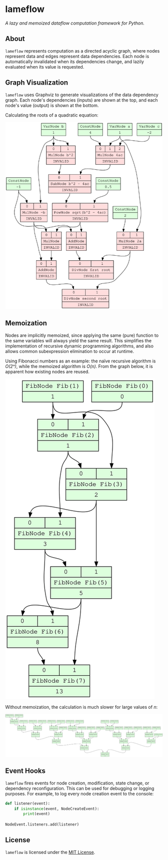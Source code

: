 # lameflow

_A lazy and memoized dataflow computation framework for Python._

## About

`lameflow` represents computation as a directed acyclic graph, where nodes represent data and edges represent data dependencies. Each node is automatically invalidated when its dependencies change, and lazily evaluated when its value is requested.

## Graph Visualization

`lameflow` uses Graphviz to generate visualizations of the data dependency graph. Each node's dependencies (inputs) are shown at the top, and each node's value (output) is shown at the bottom.

Calculating the roots of a quadratic equation:

![Quadratic equation root calculation](demo/quadratic-equation.png)

## Memoization

Nodes are implicitly memoized, since applying the same (pure) function to the same variables will always yield the same result. This simplifies the implementation of recursive dynamic programming algorithms, and also allows common subexpression elimination to occur at runtime.

Using Fibonacci numbers as an example: the naïve recursive algorithm is _O(2ⁿ)_, while the memoized algorithm is _O(n)_. From the graph below, it is apparent how existing nodes are reused.

![Fibonacci memoized](demo/fibonacci.svg)

Without memoization, the calculation is much slower for large values of _n_:

![Fibonacci without memoization](demo/fibonacci-no-memo.svg)

## Event Hooks

`lameflow` fires events for node creation, modification, state change, or dependency reconfiguration. This can be used for debugging or logging purposes. For example, to log every node creation event to the console:

```python
def listener(event):
    if isinstance(event, NodeCreateEvent):
        print(event)

NodeEvent.listeners.add(listener)
```

## License

`lameflow` is licensed under the [MIT License](LICENSE.md).
